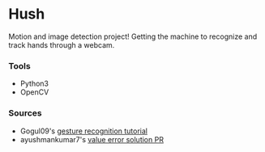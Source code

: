 # Hush
Motion and image detection project! Getting the machine to recognize and track hands through a webcam.

### Tools
* Python3
* OpenCV

### Sources
* Gogul09's [gesture recognition tutorial](https://github.com/Gogul09/gesture-recognition)
* ayushmankumar7's [value error solution PR](https://github.com/Gogul09/gesture-recognition/pull/11/commits/fefe71f10715888990a64b1d2dbe934214615504) 